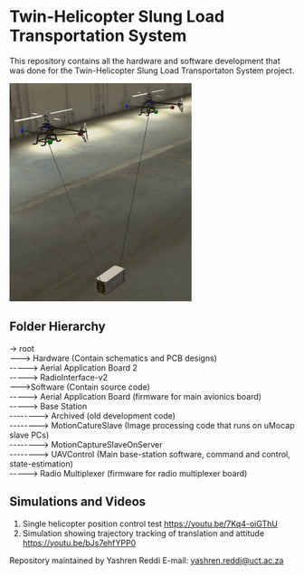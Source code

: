 # Twin-Helicopter Slung Load Transportation System
This repository contains all the hardware and software development that was done for the Twin-Helicopter Slung Load Transportaton System project.

![](https://github.com/rddyas002/Twin-Helicopter-Slung-Load-Transportation-System/blob/master/twin_lift.jpg)

## Folder Hierarchy
-> root <br/>
---> Hardware	(Contain schematics and PCB designs)<br/>
-----> Aerial Application Board 2<br/>
-----> RadioInterface-v2<br/>
--->Software	(Contain source code)<br/>
-----> Aerial Application Board	(firmware for main avionics board)<br/>
-----> Base Station<br/>
--------> Archived	(old development code)<br/>
--------> MotionCatureSlave	(Image processing code that runs on uMocap slave PCs)<br/>
--------> MotionCaptureSlaveOnServer	<br/>
--------> UAVControl	(Main base-station software, command and control, state-estimation)<br/>
-----> Radio Multiplexer	(firmware for radio multiplexer board)<br/>

## Simulations and Videos
1. Single helicopter position control test <https://youtu.be/7Kq4-oiGThU>
2. Simulation showing trajectory tracking of translation and attitude <https://youtu.be/bJs7ehfYPP0>

Repository maintained by Yashren Reddi
E-mail: yashren.reddi@uct.ac.za 
